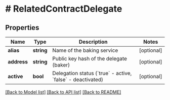 # # RelatedContractDelegate

## Properties

Name | Type | Description | Notes
------------ | ------------- | ------------- | -------------
**alias** | **string** | Name of the baking service | [optional]
**address** | **string** | Public key hash of the delegate (baker) | [optional]
**active** | **bool** | Delegation status (&#x60;true&#x60; - active, &#x60;false&#x60; - deactivated) | [optional]

[[Back to Model list]](../../README.md#models) [[Back to API list]](../../README.md#endpoints) [[Back to README]](../../README.md)

